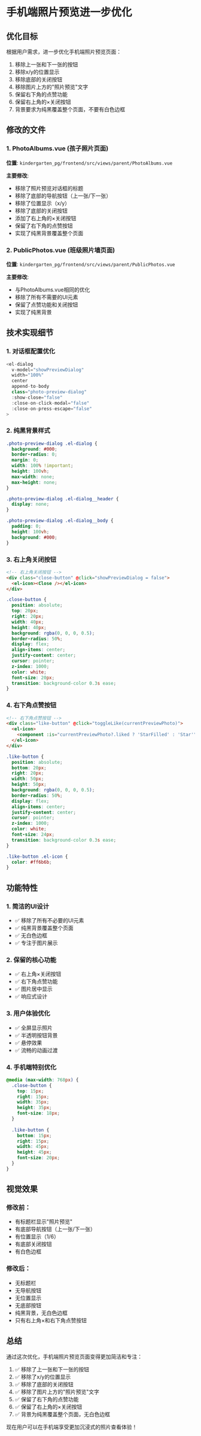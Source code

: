 # 手机端照片预览进一步优化

## 优化目标
根据用户需求，进一步优化手机端照片预览页面：
1. 移除上一张和下一张的按钮
2. 移除x/y的位置显示
3. 移除底部的关闭按钮
4. 移除图片上方的"照片预览"文字
5. 保留右下角的点赞功能
6. 保留右上角的×关闭按钮
7. 背景要求为纯黑覆盖整个页面，不要有白色边框

## 修改的文件

### 1. PhotoAlbums.vue (孩子照片页面)
**位置**: `kindergarten_pg/frontend/src/views/parent/PhotoAlbums.vue`

**主要修改**:
- 移除了照片预览对话框的标题
- 移除了底部的导航按钮（上一张/下一张）
- 移除了位置显示（x/y）
- 移除了底部的关闭按钮
- 添加了右上角的×关闭按钮
- 保留了右下角的点赞按钮
- 实现了纯黑背景覆盖整个页面

### 2. PublicPhotos.vue (班级照片墙页面)
**位置**: `kindergarten_pg/frontend/src/views/parent/PublicPhotos.vue`

**主要修改**:
- 与PhotoAlbums.vue相同的优化
- 移除了所有不需要的UI元素
- 保留了点赞功能和关闭按钮
- 实现了纯黑背景

## 技术实现细节

### 1. 对话框配置优化
```javascript
<el-dialog 
  v-model="showPreviewDialog" 
  width="100%"
  center
  append-to-body
  class="photo-preview-dialog"
  :show-close="false"
  :close-on-click-modal="false"
  :close-on-press-escape="false"
>
```

### 2. 纯黑背景样式
```css
.photo-preview-dialog .el-dialog {
  background: #000;
  border-radius: 0;
  margin: 0;
  width: 100% !important;
  height: 100vh;
  max-width: none;
  max-height: none;
}

.photo-preview-dialog .el-dialog__header {
  display: none;
}

.photo-preview-dialog .el-dialog__body {
  padding: 0;
  height: 100vh;
  background: #000;
}
```

### 3. 右上角关闭按钮
```html
<!-- 右上角关闭按钮 -->
<div class="close-button" @click="showPreviewDialog = false">
  <el-icon><Close /></el-icon>
</div>
```

```css
.close-button {
  position: absolute;
  top: 20px;
  right: 20px;
  width: 40px;
  height: 40px;
  background: rgba(0, 0, 0, 0.5);
  border-radius: 50%;
  display: flex;
  align-items: center;
  justify-content: center;
  cursor: pointer;
  z-index: 1000;
  color: white;
  font-size: 20px;
  transition: background-color 0.3s ease;
}
```

### 4. 右下角点赞按钮
```html
<!-- 右下角点赞按钮 -->
<div class="like-button" @click="toggleLike(currentPreviewPhoto)">
  <el-icon>
    <component :is="currentPreviewPhoto?.liked ? 'StarFilled' : 'Star'" />
  </el-icon>
</div>
```

```css
.like-button {
  position: absolute;
  bottom: 20px;
  right: 20px;
  width: 50px;
  height: 50px;
  background: rgba(0, 0, 0, 0.5);
  border-radius: 50%;
  display: flex;
  align-items: center;
  justify-content: center;
  cursor: pointer;
  z-index: 1000;
  color: white;
  font-size: 24px;
  transition: background-color 0.3s ease;
}

.like-button .el-icon {
  color: #ff6b6b;
}
```

## 功能特性

### 1. 简洁的UI设计
- ✅ 移除了所有不必要的UI元素
- ✅ 纯黑背景覆盖整个页面
- ✅ 无白色边框
- ✅ 专注于图片展示

### 2. 保留的核心功能
- ✅ 右上角×关闭按钮
- ✅ 右下角点赞功能
- ✅ 图片居中显示
- ✅ 响应式设计

### 3. 用户体验优化
- ✅ 全屏显示照片
- ✅ 半透明按钮背景
- ✅ 悬停效果
- ✅ 流畅的动画过渡

### 4. 手机端特别优化
```css
@media (max-width: 768px) {
  .close-button {
    top: 15px;
    right: 15px;
    width: 35px;
    height: 35px;
    font-size: 18px;
  }
  
  .like-button {
    bottom: 15px;
    right: 15px;
    width: 45px;
    height: 45px;
    font-size: 20px;
  }
}
```

## 视觉效果

### 修改前：
- 有标题栏显示"照片预览"
- 有底部导航按钮（上一张/下一张）
- 有位置显示（1/6）
- 有底部关闭按钮
- 有白色边框

### 修改后：
- 无标题栏
- 无导航按钮
- 无位置显示
- 无底部按钮
- 纯黑背景，无白色边框
- 只有右上角×和右下角点赞按钮

## 总结
通过这次优化，手机端照片预览页面变得更加简洁和专注：
1. ✅ 移除了上一张和下一张的按钮
2. ✅ 移除了x/y的位置显示
3. ✅ 移除了底部的关闭按钮
4. ✅ 移除了图片上方的"照片预览"文字
5. ✅ 保留了右下角的点赞功能
6. ✅ 保留了右上角的×关闭按钮
7. ✅ 背景为纯黑覆盖整个页面，无白色边框

现在用户可以在手机端享受更加沉浸式的照片查看体验！ 